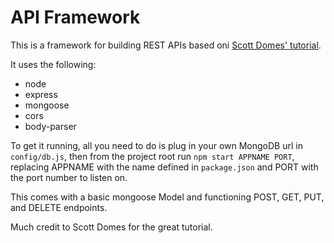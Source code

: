 # API Framework

This is a framework for building REST APIs based oni [Scott Domes' tutorial](https://medium.freecodecamp.org/building-a-simple-node-js-api-in-under-30-minutes-a07ea9e390d2).

It uses the following:
- node
- express
- mongoose
- cors
- body-parser

To get it running, all you need to do is plug in your own MongoDB url in `config/db.js`, then from the project root run `npm start APPNAME PORT`, replacing APPNAME with the name defined in `package.json` and PORT with the port number to listen on.

This comes with a basic mongoose Model and functioning POST, GET, PUT, and DELETE endpoints.

Much credit to Scott Domes for the great tutorial.
